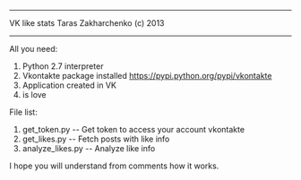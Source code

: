 *********************************************************************
VK like stats
Taras Zakharchenko (c) 2013
*********************************************************************

All you need:
1. Python 2.7 interpreter
2. Vkontakte package installed https://pypi.python.org/pypi/vkontakte
3. Application created in VK
4. is love

File list:
1. get_token.py -- Get token to access your account vkontakte
2. get_likes.py  -- Fetch posts with like info
3. analyze_likes.py -- Analyze like info

I hope you will understand from comments how it works.
